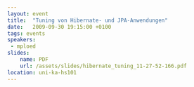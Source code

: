```yaml
---
layout: event
title:  "Tuning von Hibernate- und JPA-Anwendungen"
date:   2009-09-30 19:15:00 +0100
tags: events
speakers:
 - mploed
slides:
    name: PDF
    url: /assets/slides/hibernate_tuning_11-27-52-166.pdf
location: uni-ka-hs101
---
```

